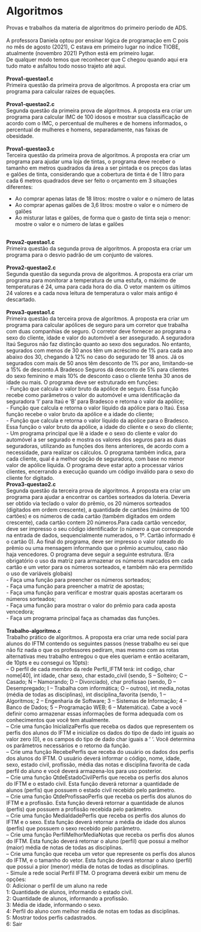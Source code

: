 # Algoritmos
Provas e trabalhos da materia de algoritmos do primeiro período de ADS.<br>
<br>
A professora Daniela optou por ensinar lógica de programação em C pois no mês de agosto (2021), C estava em primeiro lugar no indice TIOBE, atualmente (novembro 2021) Python está em primeiro lugar.
<br>
De qualquer modo temos que reconhecer que C chegou quando aqui era tudo mato e asfaltou todo nosso trajeto até aqui.<br>
<br>
<strong>Prova1-questao1.c</strong><br>
Primeira questão da primeira prova de algoritmos. A proposta era criar um programa para calcular raizes de equações.<br>
<br>
<strong>Prova1-questao2.c</strong><br>
Segunda questão da primeira prova de algoritmos. A proposta era criar um programa para calcular IMC de 100 idosos e mostrar sua classificação de acordo com o IMC, o percentual de mulheres e de homens informados, o percentual de mulheres e homens, separadamente, nas faixas de obesidade.<br>
<br>
<strong>Prova1-questao3.c</strong><br>
Terceira questão da primeira prova de algoritmos. A proposta era criar um programa para ajudar uma loja de tintas, o programa deve receber o tamanho em metros quadrados da área a ser pintada e os preços das latas e galões de tinta, considerando que a cobertura de tinta é de 1 litro para cada 6 metros quadrados deve ser feito o orçamento em 3 situações diferentes:<br>
- Ao comprar apenas latas de 18 litros: mostre o valor e o número de latas<br>
- Ao comprar apenas galões de 3,6 litros: mostre o valor e o número de galões<br>
- Ao misturar latas e galões, de forma que o gasto de tinta seja o menor: mostre o valor e o número de latas e galões<br>
<br>
<strong>Prova2-questao1.c</strong><br>
Primeira questão da segunda prova de algoritmos. A proposta era criar um programa para o desvio padrão de um conjunto de valores.<br>
<br>
<strong>Prova2-questao2.c</strong><br>
Segunda questão da segunda prova de algoritmos. A proposta era criar um programa para monitorar a temperatura de uma estufa, o máximo de temperaturas é 24, uma para cada hora do dia. O vetor mantem os últimos 24 valores e a cada nova leitura de temperatura o valor mais antigo é descartado.<br>
<br>
<strong>Prova3-questao1.c</strong><br>
Primeira questão da terceira prova de algoritmos. A proposta era criar um programa para calcular apólices de seguro para um corretor que trabalha com duas companhias de seguro. O corretor deve fornecer ao programa o sexo do cliente, idade e valor do automóvel a ser assegurado. A seguradora Itaú Seguros não faz distinção quanto ao sexo dos segurados. No entanto, segurados com menos de 30 anos têm um acréscimo de 1% para cada ano abaixo dos 30, chegando à 12% no caso do segurado ter 18 anos. Já os segurados com mais de 50 anos têm desconto de 1% por ano, limitando-se a 15% de desconto.A Bradesco Seguros dá desconto de 5% para clientes do sexo feminino e mais 10% de desconto caso o cliente tenha 30 anos de idade ou mais. O programa deve ser estruturado em funções:<br>
- Função que calcula o valor bruto da apólice de seguro. Essa função recebe como parâmetros o valor do automóvel e uma identificação da seguradora ‘I’ para Itaú e ‘B’ para Bradesco e retorna o valor da apólice;<br>
- Função que calcula e retorna o valor líquido da apólice para o Itaú. Essa função recebe o valor bruto da apólice e a idade do cliente;<br>
- Função que calcula e retorna o valor líquido da apólice para o Bradesco. Essa função o valor bruto da apólice, a idade do cliente e o sexo do cliente;<br>
- Um programa principal que lê a idade e o sexo do cliente e valor do automóvel a ser segurado e mostra os valores dos seguros para as duas seguradoras, utilizando as funções dos itens anteriores, de acordo com a necessidade, para realizar os cálculos. O programa também indica, para cada cliente, qual é a melhor opção de seguradora, com base no menor valor de apólice líquida. O programa deve estar apto a processar vários clientes, encerrando a execução quando um código inválido para o sexo do cliente for digitado.<br>
<strong>Prova3-questao2.c</strong><br>
Segunda questão da terceira prova de algoritmos. A proposta era criar um programa para ajudar a encontrar os cartões sorteados da loteria. Deveria ser obtido via teclado o valor do prêmio, os 20 números sorteados (digitados em ordem crescente), a quantidade de cartões (máximo de 100 cartões) e os números de cada cartão (também digitados em ordem crescente), cada cartão contem 20 números.Para cada cartão vencedor, deve ser impresso o seu código identificador (o número a que corresponde na entrada de dados, sequencialmente numerados, o 1º. Cartão informado é o cartão 0). Ao final do programa, deve ser impresso o valor rateado do prêmio ou uma mensagem informando que o prêmio acumulou, caso não haja vencedores. O programa deve seguir a seguinte estrutura. (Era obrigatório o uso da matriz para armazenar os números marcados em cada cartão e um vetor para os números sorteados, e também não era permitido o uso de variáveis globais)<br>
- Faça uma função para preencher os números sorteados;<br>
- Faça uma função para preencher a matriz de apostas;<br>
- Faça uma função para verificar e mostrar quais apostas acertaram os números sorteados;<br>
- Faça uma função para mostrar o valor do prêmio para cada aposta vencedora;<br>
- Faça um programa principal faça as chamadas das funções.<br>
<br>
<strong>Trabalho-algoritmo.c</strong><br>
Trabalho prático de algoritmos. A proposta era criar uma rede social para alunos do IFTM contendo os seguintes passos (nesse trabalho eu sei que não fiz nada o que os professores pediram, mas mesmo com as rotas alternativas meu trabalho entregou o que eles queriam e então aceitaram, de 10pts e eu consegui os 10pts):<br>
– O perfil de cada membro da rede Perfil_IFTM terá: int codigo, char nome[40], int idade, char sexo, char estado_civil (sendo, S – Solteiro; C – Casado; N – Namorando; D – Divorciado), char profissao (sendo, D – Desempregado; I – Trabalha com informática; O – outros), int media_notas (média de todas as disciplinas), int disciplina_favorita (sendo, 1 – Algoritmos; 2 – Engenharia de Software; 3 – Sistemas de Informação; 4 – Banco de Dados; 5 – Programação WEB; 6 – Matemática). Cabe a você definir como armazenar essas informações de forma adequada com os conhecimentos que você tem atualmente.<br>
– Crie uma função InicializaPerfis que receba os dados que representem os perfis dos alunos do IFTM e inicialize os dados do tipo de dado int iguais ao valor zero (0), e os campos do tipo de dado char iguais a ‘ ‘. Você determina os parâmetros necessários e o retorno da função.<br>
– Crie uma função RecebePerfis que receba do usuário os dados dos perfis dos alunos do IFTM. O usuário deverá informar o código, nome, idade, sexo, estado civil, profissão, média das notas e disciplina favorita de cada perfil do aluno e você deverá armazena-los para uso posterior.<br>
– Crie uma função QtdeEstadoCivilPerfis que receba os perfis dos alunos do IFTM e o estado civil. Esta função deverá retornar a quantidade de alunos (perfis) que possuem o estado civil recebido pelo parâmetro.<br>
– Crie uma função QtdeProfissaoPerfis que receba os perfis dos alunos do IFTM e a profissão. Esta função deverá retornar a quantidade de alunos (perfis) que possuem a profissão recebida pelo parâmetro.<br>
– Crie uma função MediaIdadePerfis que receba os perfis dos alunos do IFTM e o sexo. Esta função deverá retornar a média de idade dos alunos (perfis) que possuem o sexo recebido pelo parâmetro.<br>
– Crie uma função PerfilMelhorMediaNotas que receba os perfis dos alunos do IFTM. Esta função deverá retornar o aluno (perfil) que possui a melhor (maior) média de notas de todas as disciplinas.<br>
– Crie uma função que receba um vetor que represente os perfis dos alunos do IFTM, e o tamanho do vetor. Esta função deverá retornar o aluno (perfil) que possui a pior (menor) média de notas de todas as disciplinas.<br>
- Simule a rede social Perfil IFTM. O programa deverá exibir um menu de opções:<br>
	0: Adicionar o perfil de um aluno na rede<br>
	1: Quantidade de alunos, informando o estado civil.<br>
	2: Quantidade de alunos, informando a profissão.<br>
	3: Média de idade, informando o sexo.<br>
	4: Perfil do aluno com melhor média de notas em todas as disciplinas.<br>
	5: Mostrar todos perfis cadastrados.<br>
	6: Sair<br>
